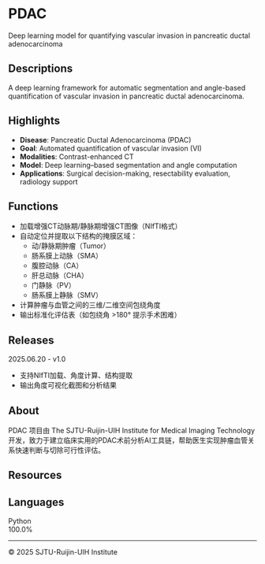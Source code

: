 # PDAC  
Deep learning model for quantifying vascular invasion in pancreatic ductal adenocarcinoma

## Descriptions  
A deep learning framework for automatic segmentation and angle-based quantification of vascular invasion in pancreatic ductal adenocarcinoma.

## Highlights
- **Disease**: Pancreatic Ductal Adenocarcinoma (PDAC)
- **Goal**: Automated quantification of vascular invasion (VI)
- **Modalities**: Contrast-enhanced CT
- **Model**: Deep learning–based segmentation and angle computation
- **Applications**: Surgical decision-making, resectability evaluation, radiology support

## Functions  
- 加载增强CT动脉期/静脉期增强CT图像（NIfTI格式）
- 自动定位并提取以下结构的掩膜区域：
  - 动/静脉期肿瘤（Tumor）
  - 肠系膜上动脉（SMA）
  - 腹腔动脉（CA）
  - 肝总动脉（CHA）
  - 门静脉（PV）
  - 肠系膜上静脉（SMV）
- 计算肿瘤与血管之间的三维/二维空间包绕角度
- 输出标准化评估表（如包绕角 >180° 提示手术困难）

## Releases  
2025.06.20 - v1.0  
- 支持NIfTI加载、角度计算、结构提取  
- 输出角度可视化截图和分析结果  

## About  
PDAC 项目由 The SJTU-Ruijin-UIH Institute for Medical Imaging Technology 开发，致力于建立临床实用的PDAC术前分析AI工具链，帮助医生实现肿瘤血管关系快速判断与切除可行性评估。

## Resources  


## Languages  
Python  
100.0%

---

© 2025 SJTU-Ruijin-UIH Institute
